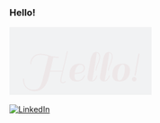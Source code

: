 ### Hello! 
![Hello!](https://github.com/kiblitz/kiblitz/blob/master/assets/hello.gif)

<a href="https://www.linkedin.com/in/093b"><img src="https://img.shields.io/badge/LinkedIn--red?style=plastic&logo=linkedin" alt="LinkedIn"></a>
<!--[![Gabriel Lee Medium](https://github-readme-medium.vercel.app/?username=g-lee13770334)](https://medium.com/@g-lee13770334)


<!--
**thisistrivial/thisistrivial** is a ✨ _special_ ✨ repository because its `README.md` (this file) appears on your GitHub profile.

Here are some ideas to get you started:

- 🔭 I’m currently working on ...
- 🌱 I’m currently learning ...
- 👯 I’m looking to collaborate on ...
- 🤔 I’m looking for help with ...
- 💬 Ask me about ...
- 📫 How to reach me: ...
- 😄 Pronouns: ...
- ⚡ Fun fact: ...
-->
